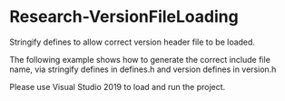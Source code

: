 # Research-VersionFileLoading
Stringify defines to allow correct version header file to be loaded.

The following example shows how to generate the correct include file name, via stringify defines in defines.h and version defines in version.h

Please use Visual Studio 2019 to load and run the project.

